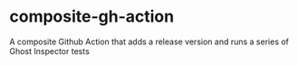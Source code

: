 # composite-gh-action
A composite Github Action that adds a release version and runs a series of Ghost Inspector tests
